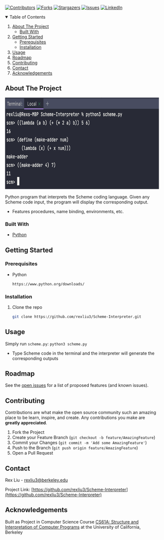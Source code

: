 [![Contributors][contributors-shield]][contributors-url]
[![Forks][forks-shield]][forks-url]
[![Stargazers][stars-shield]][stars-url]
[![Issues][issues-shield]][issues-url]
[![LinkedIn][linkedin-shield]][linkedin-url]

<!-- TABLE OF CONTENTS -->
<details open="open">
  <summary>Table of Contents</summary>
  <ol>
    <li>
      <a href="#about-the-project">About The Project</a>
      <ul>
        <li><a href="#built-with">Built With</a></li>
      </ul>
    </li>
    <li>
      <a href="#getting-started">Getting Started</a>
      <ul>
        <li><a href="#prerequisites">Prerequisites</a></li>
        <li><a href="#installation">Installation</a></li>
      </ul>
    </li>
    <li><a href="#usage">Usage</a></li>
    <li><a href="#roadmap">Roadmap</a></li>
    <li><a href="#contributing">Contributing</a></li>
    <li><a href="#contact">Contact</a></li>
    <li><a href="#acknowledgements">Acknowledgements</a></li>
  </ol>
</details>



<!-- ABOUT THE PROJECT -->
## About The Project
<p align="center">
  <img width="700" height="300" src="images/screenshot.png">
</p>

Python program that interprets the Scheme coding language. Given any Scheme code input, the program will display the corresponding output.
* Features procedures, name binding, environments, etc.

### Built With
* [Python](https://www.python.org/)

## Getting Started
### Prerequisites
* Python
  ```sh
  https://www.python.org/downloads/
  ```

### Installation

1. Clone the repo
   ```sh
   git clone https://github.com/rexliu3/Scheme-Interpreter.git
   ```

<!-- USAGE EXAMPLES -->
## Usage

Simply run `scheme.py`: ``` python3 scheme.py ```
* Type Scheme code in the terminal and the interpreter will generate the corresponding outputs


<!-- ROADMAP -->
## Roadmap

See the [open issues](https://github.com/rexliu3/Scheme-Interpreter/issues) for a list of proposed features (and known issues).



<!-- CONTRIBUTING -->
## Contributing

Contributions are what make the open source community such an amazing place to be learn, inspire, and create. Any contributions you make are **greatly appreciated**.

1. Fork the Project
2. Create your Feature Branch (`git checkout -b feature/AmazingFeature`)
3. Commit your Changes (`git commit -m 'Add some AmazingFeature'`)
4. Push to the Branch (`git push origin feature/AmazingFeature`)
5. Open a Pull Request



<!-- CONTACT -->
## Contact

Rex Liu - rexliu3@berkeley.edu

Project Link: [https://github.com/rexliu3/Scheme-Interpreter](https://github.com/rexliu3/Scheme-Interpreter)

## Acknowledgements
Built as Project in Computer Science Course [CS61A: Structure and Interpretation of Computer Programs](https://cs61a.org/) at the University of California, Berkeley


[contributors-shield]: https://img.shields.io/github/contributors/rexliu3/Scheme-Interpreter?style=for-the-badge
[contributors-url]: https://github.com/rexliu3/Scheme-Interpreter/graphs/contributors
[forks-shield]: https://img.shields.io/github/forks/rexliu3/Scheme-Interpreter?style=for-the-badge
[forks-url]: https://github.com/rexliu3/Scheme-Interpreter/network/members
[stars-shield]: https://img.shields.io/github/stars/rexliu3/Scheme-Interpreter?style=for-the-badge
[stars-url]: https://github.com/rexliu3/Scheme-Interpreter/stargazers
[issues-shield]: https://img.shields.io/github/issues/rexliu3/Scheme-Interpreter?style=for-the-badge
[issues-url]: https://github.com/rexliu3/Scheme-Interpreter/issues
[linkedin-shield]: https://img.shields.io/badge/-LinkedIn-black.svg?style=for-the-badge&logo=linkedin&colorB=555
[linkedin-url]: https://linkedin.com/in/rexliu3
